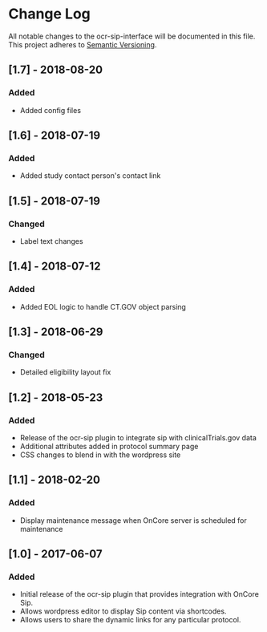 # Change Log
All notable changes to the ocr-sip-interface will be documented in this file.
This project adheres to [Semantic Versioning](http://semver.org/).

## [1.7] - 2018-08-20
### Added
- Added config files

## [1.6] - 2018-07-19
### Added
- Added study contact person's contact link

## [1.5] - 2018-07-19
### Changed
- Label text changes

## [1.4] - 2018-07-12
### Added
- Added EOL logic to handle CT.GOV object parsing

## [1.3] - 2018-06-29
### Changed
- Detailed eligibility layout fix

## [1.2] - 2018-05-23
### Added
- Release of the ocr-sip plugin to integrate sip with clinicalTrials.gov data
- Additional attributes added in protocol summary page
- CSS changes to blend in with the wordpress site

## [1.1] - 2018-02-20
### Added
- Display maintenance message when OnCore server is scheduled for maintenance

## [1.0] - 2017-06-07
### Added
- Initial release of the ocr-sip plugin that provides integration with OnCore Sip.
- Allows wordpress editor to display Sip content via shortcodes.
- Allows users to share the dynamic links for any particular protocol.
